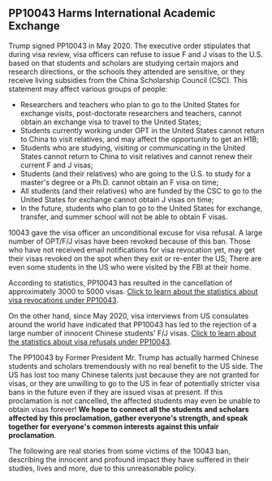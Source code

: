 ## PP10043 Harms International Academic Exchange

Trump signed PP10043 in May 2020. The executive order stipulates that during visa review, visa officers can refuse to issue F and J visas to the U.S. based on that students and scholars are studying certain majors and research directions, or the schools they attended are sensitive, or they receive living subsidies from the China Scholarship Council (CSC). This statement may affect various groups of people:

- Researchers and teachers who plan to go to the United States for exchange visits, post-doctorate researchers and teachers, cannot obtain an exchange visa to travel to the United States;
- Students currently working under OPT in the United States cannot return to China to visit relatives, and may affect the opportunity to get an H1B;
- Students who are studying, visiting or communicating in the United States cannot return to China to visit relatives and cannot renew their current F and J visas;
- Students (and their relatives) who are going to the U.S. to study for a master's degree or a Ph.D. cannot obtain an F visa on time;
- All students (and their relatives) who are funded by the CSC to go to the United States for exchange cannot obtain J visas on time;
- In the future, students who plan to go to the United States for exchange, transfer, and summer school will not be able to obtain F visas.

10043 gave the visa officer an unconditional excuse for visa refusal. A large number of OPT/F/J visas have been revoked because of this ban. Those who have not received email notifications for visa revocation yet, may get their visas revoked on the spot when they exit or re-enter the US; There are even some students in the US who were visited by the FBI at their home.

According to statistics, PP10043 has resulted in the cancellation of approximately 3000 to 5000 visas. [Click to learn about the statistics about visa revocations under PP10043](https://docs.qq.com/sheet/DZklBQ0ZlTnFRRXZX).

On the other hand, since May 2020, visa interviews from US consulates around the world have indicated that PP10043 has led to the rejection of a large number of innocent Chinese students' F/J visas. [Click to learn about the statistics about visa refusals under PP10043](https://docs.qq.com/sheet/DTkNldUFudkNyTXVW).

The PP10043 by Former President Mr. Trump has actually harmed Chinese students and scholars tremendously with no real benefit to the US side. The US has lost too many Chinese talents just because they are not granted for visas, or they are unwilling to go to the US in fear of potentially stricter visa bans in the future even if they are issued visas at present. If this proclamation is not cancelled, the affected students may even be unable to obtain visas forever! **We hope to connect all the students and scholars affected by this proclamation, gather everyone's strength, and speak together for everyone's common interests against this unfair proclamation**.

The following are real stories from some victims of the 10043 ban, describing the innocent and profound impact they have suffered in their studies, lives and more, due to this unreasonable policy. 